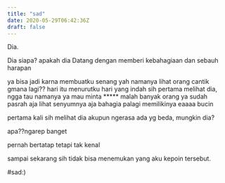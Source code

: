 ```yaml
---
title: "sad"
date: 2020-05-29T06:42:36Z
draft: false
---
```


Dia.

Dia siapa? apakah dia Datang dengan memberi kebahagiaan dan sebauh harapan

ya bisa jadi karna membuatku senang 
yah namanya lihat orang cantik gmana lagi??
hari itu menurutku hari yang indah sih pertama melihat dia,
ngga tau namanya ya mau minta ***** malah banyak orang ya sudah pasrah aja lihat senyumnya aja bahagia palagi memilikinya
eaaaa bucin

pertama kali sih melihat dia akupun ngerasa ada yg beda, mungkin dia?

apa??ngarep banget

pernah bertatap tetapi tak kenal 

 sampai sekarang sih tidak bisa menemukan yang aku kepoin tersebut.
 
#sad:)
